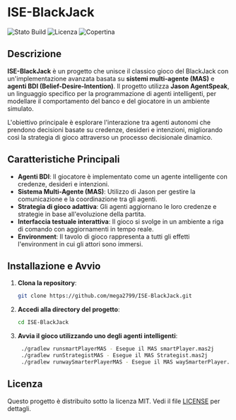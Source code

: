 # ISE-BlackJack

![Stato Build](https://img.shields.io/github/actions/workflow/status/mega2799/ISE-BlackJack/build.yml)
![Licenza](https://img.shields.io/github/license/mega2799/ISE-BlackJack)
![Copertina](https://github.com/mega2799/ISE-BlackJack/blob/main/asset/album.jpg)
## Descrizione

**ISE-BlackJack** è un progetto che unisce il classico gioco del BlackJack con un'implementazione avanzata basata su **sistemi multi-agente (MAS)** e **agenti BDI (Belief-Desire-Intention)**. Il progetto utilizza **Jason AgentSpeak**, un linguaggio specifico per la programmazione di agenti intelligenti, per modellare il comportamento del banco e del giocatore in un ambiente simulato.

L'obiettivo principale è esplorare l'interazione tra agenti autonomi che prendono decisioni basate su credenze, desideri e intenzioni, migliorando così la strategia di gioco attraverso un processo decisionale dinamico.

## Caratteristiche Principali

- **Agenti BDI**: Il giocatore è implementato come un agente intelligente con credenze, desideri e intenzioni.
- **Sistema Multi-Agente (MAS)**: Utilizzo di Jason per gestire la comunicazione e la coordinazione tra gli agenti.
- **Strategia di gioco adattiva**: Gli agenti aggiornano le loro credenze e strategie in base all'evoluzione della partita.
- **Interfaccia testuale interattiva**: Il gioco si svolge in un ambiente a riga di comando con aggiornamenti in tempo reale.
- **Environment**: Il tavolo di gioco rappresenta a tutti gli effetti l'environment in cui gli attori sono immersi.

## Installazione e Avvio

1. **Clona la repository**:
   ```bash
   git clone https://github.com/mega2799/ISE-BlackJack.git
   ```
2. **Accedi alla directory del progetto**:
   ```bash
   cd ISE-BlackJack
   ```
3. **Avvia il gioco utilizzando uno degli agenti intelligenti**:
   ```bash
    ./gradlew runsmartPlayerMAS - Esegue il MAS smartPlayer.mas2j
    ./gradlew runStrategistMAS - Esegue il MAS Strategist.mas2j
    ./gradlew runwaySmarterPlayerMAS - Esegue il MAS waySmarterPlayer.mas2j
   ```

## Licenza

Questo progetto è distribuito sotto la licenza MIT. Vedi il file [LICENSE](https://github.com/mega2799/ISE-BlackJack/blob/main/LICENSE) per dettagli.

